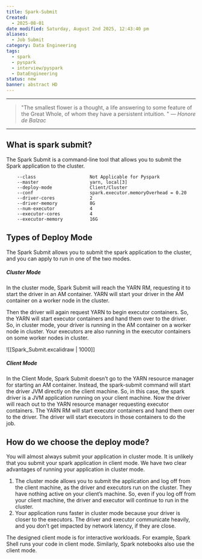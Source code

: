 ```yaml
---
title: Spark-Submit
Created:
  - 2025-08-01
date modified: Saturday, August 2nd 2025, 12:43:40 pm
aliases:
  - Job Submit
category: Data Engineering
tags:
  - spark
  - pyspark
  - interview/pyspark
  - DataEngineering
status: new
banner: abstract HD
---
```

---
> "The smallest flower is a thought, a life answering to some feature of the Great Whole, of whom they have a persistent intuition.
>"
> <cite>— Honore de Balzac</cite>

---

## What is spark submit?

The Spark Submit is a command-line tool that allows you to submit the Spark application to the cluster.

		--class                    Not Applicable for Pyspark
		--master                   yarn, local[3]
	    --deploy-mode              Client/Cluster
	    --conf                     spark.executor.memoryOverhead = 0.20
	    --driver-cores             2
	    --driver-memory            8G
	    --num-executor             4
	    --executor-cores           4
	    --executor-memory          16G

## Types of Deploy Mode

The Spark Submit allows you to submit the spark application to the cluster, and you can apply to run in one of the two modes.

##### Cluster Mode

In the cluster mode, Spark Submit will reach the YARN RM, requesting it to start the driver in an AM container. YARN will start your driver in the AM container on a worker node in the cluster. 

Then the driver will again request YARN to begin executor containers. So, the YARN will start executor containers and hand them over to the driver. So, in cluster mode, your driver is running in the AM container on a worker node in cluster. Your executors are also running in the executor containers on some worker nodes in cluster.

![[Spark_Submit.excalidraw | 1000]]

##### Client Mode

In the Client Mode, Spark Submit doesn’t go to the YARN resource manager for starting an AM container. Instead, the spark-submit command will start the driver JVM directly on the client machine. So, in this case, the spark driver is a JVM application running on your client machine. Now the driver will reach out to the YARN resource manager requesting executor containers. The YARN RM will start executor containers and hand them over to the driver. The driver will start executors in those containers to do the job.


## How do we choose the deploy mode?

You will almost always submit your application in cluster mode. It is unlikely that you submit your spark application in client mode. We have two clear advantages of running your application in cluster mode. 
1. The cluster mode allows you to submit the application and log off from the client machine, as the driver and executors run on the cluster. They have nothing active on your client’s machine. So, even if you log off from your client machine, the driver and executor will continue to run in the cluster. 
2. Your application runs faster in cluster mode because your driver is closer to the executors. The driver and executor communicate heavily, and you don’t get impacted by network latency, if they are close. 

The designed client mode is for interactive workloads. For example, Spark Shell runs your code in client mode. Similarly, Spark notebooks also use the client mode.